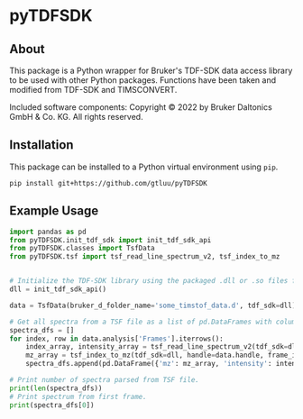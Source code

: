 # pyTDFSDK

## About
This package is a Python wrapper for Bruker's TDF-SDK data access library to be used with other Python packages. 
Functions have been taken and modified from TDF-SDK and TIMSCONVERT.

Included software components: Copyright © 2022 by Bruker Daltonics GmbH & Co. KG. All rights reserved.

## Installation
This package can be installed to a Python virtual environment using `pip`. 
```
pip install git+https://github.com/gtluu/pyTDFSDK
```

## Example Usage
```python
import pandas as pd
from pyTDFSDK.init_tdf_sdk import init_tdf_sdk_api
from pyTDFSDK.classes import TsfData
from pyTDFSDK.tsf import tsf_read_line_spectrum_v2, tsf_index_to_mz


# Initialize the TDF-SDK library using the packaged .dll or .so files for Windows or Linux, respectively.
dll = init_tdf_sdk_api()

data = TsfData(bruker_d_folder_name='some_timstof_data.d', tdf_sdk=dll)

# Get all spectra from a TSF file as a list of pd.DataFrames with columns for m/z and intensity in centroid mode. 
spectra_dfs = []
for index, row in data.analysis['Frames'].iterrows():
    index_array, intensity_array = tsf_read_line_spectrum_v2(tdf_sdk=dll, handle=data.handle, frame_id=int(row['Id']))
    mz_array = tsf_index_to_mz(tdf_sdk=dll, handle=data.handle, frame_id=int(row['Id']), indices=index_array)
    spectra_dfs.append(pd.DataFrame({'mz': mz_array, 'intensity': intensity_array}))

# Print number of spectra parsed from TSF file.
print(len(spectra_dfs))
# Print spectrum from first frame.
print(spectra_dfs[0])
```
